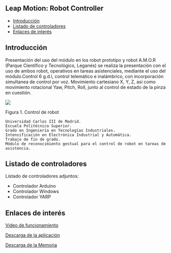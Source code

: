 ## Leap Motion: Robot Controller

- [Introducción](#introducción)
- [Listado de controladores](#listado-de-controladores)
- [Enlaces de interés](#enlaces-de-interés)

## Introducción

Presentación del uso del módulo en los robot prototipo y robot A.M.O.R (Parque Científico y Tecnológico, Leganés) se realiza la presentación con el uso de ambos robot, operativos en tareas asistenciales, mediante el uso del módulo.Control 6 g.d.l, control telemático e inalámbrico, con incorporación simultanea de control por voz.
Movimiento cartesiano X, Y, Z, así como movimiento rotacional Yaw, Pitch, Roll, junto al control de estado de la pinza en cuestión.

![](https://lh3.googleusercontent.com/dtyw1scpNiuBd87cPYhppHJS0Zyc6I07M88B2-K7aGxYgpquwL9oOyliU_XxuRS0PzHtvo88_Q=w640-h360-p)

Figura 1. Control de robot

```
Universidad Carlos III de Madrid.
Escuela Politécnica Superior.
Grado en Ingeniería en Tecnologías Industriales.
Intensificación en Electrónica Industrial y Automática.
Trabajo de fin de grado.
Módulo de reconocimiento gestual para el control de robot en tareas de asistencia.
```

## Listado de controladores

Listado de controladores adjuntos:

- Controlador Arduino
- Controlador Windows
- Controlador YARP


## Enlaces de interés

[Video de funcionamiento](https://www.youtube.com/watch?time_continue=2&v=DU1mztLFsmE)

[Descarga de la aplicación](https://github.com/davidvelascogarcia)

[Descarga de la Memoria](https://www.researchgate.net/publication/319902393_Modulo_de_reconocimiento_gestual_para_control_de_robot_en_tareas_de_asistencia)

